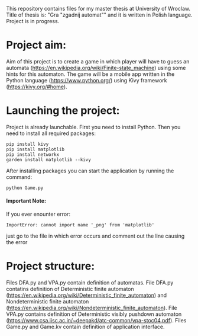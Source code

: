 This repository contains files for my master thesis at University of Wroclaw. Title of thesis is: "Gra "zgadnij automat"" and it is written in Polish language. Project is in progress.

# Project aim:
Aim of this project is to create a game in which player will have to guess an automata (https://en.wikipedia.org/wiki/Finite-state_machine) using some hints for this automaton. The game will be a mobile app written in the Python language (https://www.python.org/) using Kivy framework (https://kivy.org/#home).

# Launching the project:
Project is already launchable. First you need to install Python. Then you need to install all required packages:
```
pip install kivy
pip install matplotlib
pip install networkx
garden install matplotlib --kivy
``` 
After installing packages you can start the application by running the command:
```
python Game.py
```

#### Important Note:
If you ever enounter error:  
```
ImportError: cannot import name '_png' from 'matplotlib'
```
just go to the file in which error occurs and comment out the line causing the error

# Project structure:
Files DFA.py and VPA.py contain definition of automatas. File DFA.py contatins definition of Deterministic finite automaton (https://en.wikipedia.org/wiki/Deterministic_finite_automaton) and Nondeterministic finite automaton (https://en.wikipedia.org/wiki/Nondeterministic_finite_automaton). File VPA.py contains definition of Deterministic visibly pushdown automaton (https://www.csa.iisc.ac.in/~deepakd/atc-common/vpa-stoc04.pdf). Files Game.py and Game.kv contain definition of application interface.
